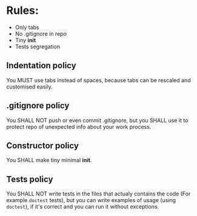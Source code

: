 # Rules:

- Only tabs
- No .gitignore in repo
- Tiny __init__
- Tests segregation

## Indentation policy

You MUST use tabs instead of spaces, 
because tabs can be rescaled and customised easily.

## .gitignore policy

You SHALL NOT push or even commit .gitignore, 
but you SHALL use it to protect repo of unexpected 
info about your work process.

## Constructor policy

You SHALL make tiny minimal __init__.

## Tests policy

You SHALL NOT write tests in the files 
that actualy contains the code (For example `doctest` tests), 
but you can write examples of usage (using `doctest`), if it's correct 
and you can run it without exceptions.

